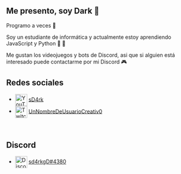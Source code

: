 ## Me presento, soy Dark 🤠

Programo a veces 🤡

Soy un estudiante de informática y actualmente estoy aprendiendo JavaScript y Python 🍵 🐍

Me gustan los videojuegos y bots de Discord, asi que si alguien está interesado puede contactarme por mi Discord 🎮
<br />

   ## Redes sociales
   - <img src="https://simpleicons.org/icons/youtube.svg" alt="YouTube" width="32" align="center">  [sD4rk](https://www.youtube.com/channel/UCzmt2zezY3JIenXQk7hCkpg)
   - <img src="https://simpleicons.org/icons/twitch.svg" alt="Twitch" width="32" align="center">  [UnNombreDeUsuarioCreativ0](https://www.twitch.tv/unnombredeusuariocreativ0)

   
   <br />

  ## Discord

   - <img src="https://simpleicons.org/icons/discord.svg" alt="Discord" width="32" align="center">  [sd4rkgD#4380](https://discord.gg/P3xmjdx)
   
   <br />
   
   <div>
